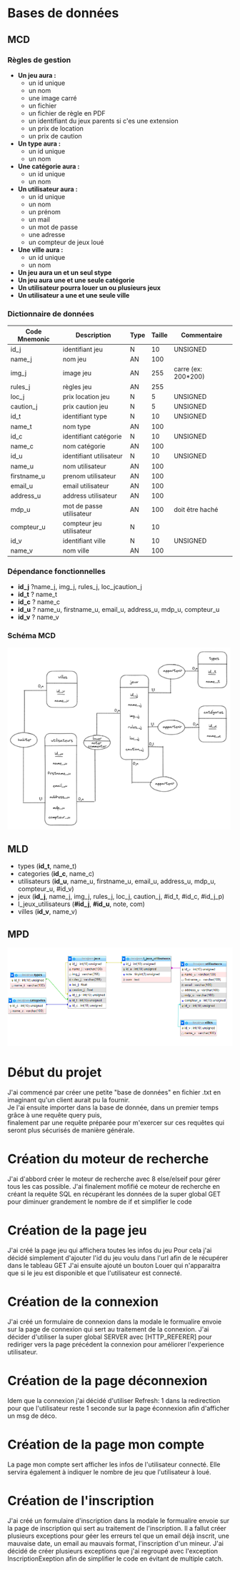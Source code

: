 
# Bases de données
## MCD
### Règles de gestion
+ **Un jeu aura :**
   * un id unique
   * un nom
   * une image carré
   * un fichier
   * un fichier de règle en PDF
   * un identifiant du jeux parents si c'es une extension
   * un prix de location
   * un prix de caution
+ **Un type aura :**
   * un id unique
   * un nom
+ **Une catégorie aura :**
   * un id unique
   * un nom
+ **Un utilisateur aura :**
   * un id unique
   * un nom
   * un prénom
   * un mail
   * un mot de passe
   * une adresse
   * un compteur de jeux loué
+ **Une ville aura :**
   * un id unique
   * un nom
+ **Un jeu aura un et un seul stype**
+ **Un jeu aura une et une seule catégorie**
+ **Un utilisateur pourra louer un ou plusieurs jeux**
+ **Un utilisateur a une et une seule ville**

### Dictionnaire de données
| **Code Mnemonic** | **Description**          | **Type** | **Taille** | **Commentaire**     |
|-------------------|--------------------------|----------|------------|---------------------|
|id_j               | identifiant jeu          | N        | 10         | UNSIGNED            |
|name_j             | nom jeu                  | AN       | 100        |                     |
|img_j              | image jeu                | AN       | 255        | carre (ex: 200*200) |
|rules_j            | règles jeu               | AN       | 255        |                     |
|loc_j              | prix location jeu        | N        | 5          | UNSIGNED            |
|caution_j          | prix caution  jeu        | N        | 5          | UNSIGNED            |
|id_t               | identifiant type         | N        | 10         | UNSIGNED            |
|name_t             | nom type                 | AN       | 100        |                     |
|id_c               | identifiant catégorie    | N        | 10         | UNSIGNED            |
|name_c             | nom catégorie            | AN       | 100        |                     |
|id_u               | identifiant utilisateur  | N        | 10         | UNSIGNED            |
|name_u             | nom utilisateur          | AN       | 100        |                     |
|firstname_u        | prenom utilisateur       | AN       | 100        |                     |
|email_u            | email utilisateur        | AN       | 100        |                     |
|address_u          | address utilisateur      | AN       | 100        |                     |
|mdp_u              | mot de passe utilisateur | AN       | 100        | doit être haché     |
|compteur_u         | compteur jeu utilisateur | N        | 10         |                     |
|id_v               | identifiant ville        | N        | 10         | UNSIGNED            |
|name_v             | nom ville                | AN       | 100        |                     |

### Dépendance fonctionnelles
+ **id_j** ?name_j, img_j, rules_j, loc_jcaution_j
+ **id_t** ? name_t
+ **id_c** ? name_c
+ **id_u** ? name_u, firstname_u, email_u, address_u, mdp_u, compteur_u
+ **id_v** ? name_v

### Schéma MCD
![Schéma MCD](img/mcd.png "MCD")

## MLD
+ types (**id_t**, name_t)
+ categories (**id_c**, name_c)
+ utilisateurs (**id_u**, name_u, firstname_u, email_u, address_u, mdp_u, compteur_u, #id_v)
+ jeux (**id_j**, name_j, img_j, rules_j, loc_j, caution_j, #id_t, #id_c, #id_j_p)
+ l_jeux_utilisateurs (**#id_j**, **#id_u**, note, com)
+ villes (**id_v**, name_v)

## MPD
![Schéma MPD](img/mpd-mysql.png "MPD")

# Début du projet
J'ai commencé par créer une petite "base de données" en fichier .txt en imaginant qu'un client aurait pu la fournir.  
Je l'ai ensuite importer dans la base de donnée, dans un premier temps grâce à une requête query puis,  
finalement par une requête préparée pour m'exercer sur ces requêtes qui seront plus sécurisés de manière générale.

# Création du moteur de recherche
J'ai d'abbord créer le moteur de recherche avec 8 else/elseif pour gérer tous les cas possible.
J'ai finalement mofifié ce moteur de recherche en créant la requête SQL en récupérant les données de la super global GET pour diminuer grandement le nombre de if et simplifier le code

# Création de la page jeu
J'ai créé la page jeu qui affichera toutes les infos du jeu
Pour cela j'ai décidé simplement d'ajouter l'id du jeu voulu dans l'url afin de le récupérer dans le tableau GET
J'ai ensuite ajouté un bouton Louer qui n'apparaitra que si le jeu est disponible et que l'utilisateur est connecté.

# Création de la connexion
J'ai créé un formulaire de connexion dans la modale
le formualire envoie sur la page de connexion qui sert au traitement de la connexion.
J'ai décider d'utiliser la super global SERVER avec [HTTP_REFERER] pour rediriger vers la page précédent la connexion pour améliorer l'experience utilisateur.

# Création de la page déconnexion
Idem que la connexion
j'ai décidé d'utiliser Refresh: 1 dans la redirection pour que l'utilisateur reste 1 seconde sur la page éconnexion afin d'afficher un msg de déco.

# Création de la page mon compte
La page mon compte sert afficher les infos de l'utilisateur connecté.
Elle servira également à indiquer le nombre de jeu que l'utilisateur à loué.

# Création de l'inscription
J'ai créé un formulaire d'inscription dans la modale
le formualire envoie sur la page de inscription qui sert au traitement de l'inscription.
Il a fallut créer plusieurs exceptions pour géer les erreurs tel que un email déjà inscrit, une mauvaise date, un email au mauvais format, l'inscription d'un mineur.
J'ai décidé de créer plusieurs exceptions que j'ai regroupé avec l'exception InscriptionExeption afin de simplifier le code en évitant de multiple catch.
